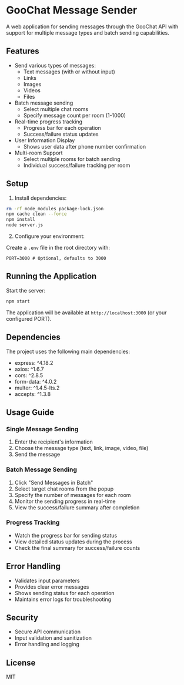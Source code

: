 # GooChat Message Sender

A web application for sending messages through the GooChat API with support for multiple message types and batch sending capabilities.

## Features

- Send various types of messages:
  - Text messages (with or without input)
  - Links
  - Images
  - Videos
  - Files
- Batch message sending
  - Select multiple chat rooms
  - Specify message count per room (1-1000)
- Real-time progress tracking
  - Progress bar for each operation
  - Success/failure status updates
- User Information Display
  - Shows user data after phone number confirmation
- Multi-room Support
  - Select multiple rooms for batch sending
  - Individual success/failure tracking per room

## Setup

1. Install dependencies:

```bash
rm -rf node_modules package-lock.json
npm cache clean --force
npm install
node server.js
```

2. Configure your environment:

Create a `.env` file in the root directory with:

```env
PORT=3000 # Optional, defaults to 3000
```

## Running the Application

Start the server:

```bash
npm start
```

The application will be available at `http://localhost:3000` (or your configured PORT).

## Dependencies

The project uses the following main dependencies:
- express: ^4.18.2
- axios: ^1.6.7
- cors: ^2.8.5
- form-data: ^4.0.2
- multer: ^1.4.5-lts.2
- accepts: ^1.3.8

## Usage Guide

### Single Message Sending
1. Enter the recipient's information
2. Choose the message type (text, link, image, video, file)
3. Send the message

### Batch Message Sending
1. Click "Send Messages in Batch"
2. Select target chat rooms from the popup
3. Specify the number of messages for each room
4. Monitor the sending progress in real-time
5. View the success/failure summary after completion

### Progress Tracking
- Watch the progress bar for sending status
- View detailed status updates during the process
- Check the final summary for success/failure counts

## Error Handling
- Validates input parameters
- Provides clear error messages
- Shows sending status for each operation
- Maintains error logs for troubleshooting

## Security
- Secure API communication
- Input validation and sanitization
- Error handling and logging

## License

MIT 
